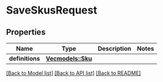 # SaveSkusRequest

## Properties

Name | Type | Description | Notes
------------ | ------------- | ------------- | -------------
**definitions** | [**Vec<models::Sku>**](SKU.md) |  | 

[[Back to Model list]](../README.md#documentation-for-models) [[Back to API list]](../README.md#documentation-for-api-endpoints) [[Back to README]](../README.md)


